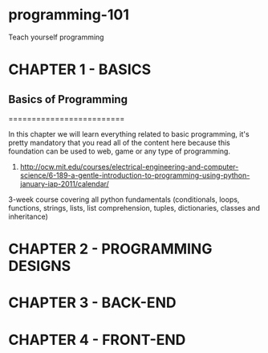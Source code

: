 # programming-101
Teach yourself programming

# CHAPTER 1 - BASICS

## Basics of Programming
=========================

In this chapter we will learn everything related to basic programming, it's pretty mandatory that you read all of the content here because this foundation can be used to web, game or any type of programming.

1. http://ocw.mit.edu/courses/electrical-engineering-and-computer-science/6-189-a-gentle-introduction-to-programming-using-python-january-iap-2011/calendar/

3-week course covering all python fundamentals (conditionals, loops, functions, strings, lists, list comprehension, tuples, dictionaries, classes and inheritance)

# CHAPTER 2 - PROGRAMMING DESIGNS

# CHAPTER 3 - BACK-END

# CHAPTER 4 - FRONT-END
